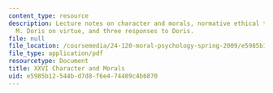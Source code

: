 ```yaml
---
content_type: resource
description: Lecture notes on character and morals, normative ethical theories, John
  M. Doris on virtue, and three responses to Doris.
file: null
file_location: /coursemedia/24-120-moral-psychology-spring-2009/e5985b12544bd7d8f6e474489c4b6870_MIT24_120s09_lec26.pdf
file_type: application/pdf
resourcetype: Document
title: XXVI Character and Morals
uid: e5985b12-544b-d7d8-f6e4-74489c4b6870
---
```

